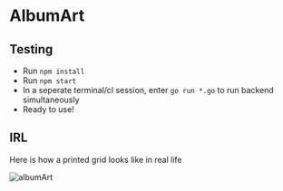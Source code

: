 # AlbumArt

## Testing
- Run `npm install`
- Run `npm start`
- In a seperate terminal/cl session, enter `go run *.go` to run backend simultaneously
- Ready to use!

## IRL
Here is how a printed grid looks like in real life


![albumArt](https://dl.boxcloud.com/d/1/b1!NKvJ0JPCg7SPm2oekDfEwgCdvCd9y5weF1ybGdFzydIfzzYObeT862gZ_K4jkNQZ7COxOYE_lSulqzDr3JDfQoa0V7_ep8fA0LyPIzO6HQyKKPQqazNJEHPunhZQDNIo3zj0g5rUDpiOriMV56Ss6XBIXUfouJ_ZVa8aD2mM--xgPrEmswGov0kFtS_NpJ0BIZKHnNPANThX-PJ3c2VXrPwahES59Ds3iz8T6UX8mLRbEbUmpC-T8zaDVB4RAS4ZXEhDqKs6WkV9AS2rrFdCGXBh1zmdza13jHsKF6-q2nR_ZCyX4cZ9UJfZ7pSmcU9i30a_AiJHKOcUiQ--Nr8Lu0n-h6yvxMW3n1R-d4pOKUQn5PlNsl_sLckMmFpCvrkCMPnNjDERIWtPE9eFLP-weSkfYOeAFXM7V9QH8KRhgGfnw_ZYOSIyaXhdEOk19BIBmfztgaR_YZDpaZwo-9bDwgYgIxyzI27SPHdUpIJPtNIDomN0tGC7Sj8w81ji1gnAtehL0ygfZzKkir4oGEN_2qnr3l95pfgB4FprZaQ549596qvKN0Yg9wObbsMVQJvMHjE8BAjmlgnTAuA8QpMWkgOU30WSbWIsvk1TGMockwrBDxC0LMLG-Y6HOM6bHppHxx0N7lVFgaNxRJxYEoR69ngsC8kYdFUfytdkjJHgFmBeWnmowAKZfBzSFjmML34K2ePLUVZlGmS2Bjpccz7wFVWvtO07rDU5kYdvLZ5n_8ipd4tqV5PvOH4UUhoBCxk6JJhPhZNS8vNzY_O3xZ7M5Y1aVJUZL5ar0pU0dxmHiSpkyqmQFXX0fslsLEwLj73j8DNSMJ81hvgxHhf_UcWGrLciNd1fES8notEK6qBTWCSspkLiG7KciZAGa7DeetPXmNKG4HRmqyhOxUfmWngWIc-OLAcXqzmD2o6eaQiO0c25XBcE64HOIadvcDhtxQytbFsOtUVKqJFpDRKkqOWW3-ZVtgS4JPNy8qPLTeWw1Lpl6nNx4I0T5sNn8hFVjXLnMqC-PkVsNmyExJj9FYKii_doOzWFvAokLbzRtGi1eotpY3ZNnUxQIZtwJkfJ9Q1-2LiYbKpDJTvtI3XOHGgJhB-Opbh-RTZa8aLMFStMubd9w1-BpObglUUVQ6I8yVJINxWU0vsIYgPJbL2XE5cmb-Br5TiWZYoVRMqUy9QW_QKLUjdBCDSsig8hnZb2Lu0nRZj7WeTYf2PZNrVpR8tScgCBUQrNJDJrMkA7jBLZKd-8IhsFnusuCqqnxjUo2y2cFef36UaVOC4ZjPTq2airdofwSA2bTXIkvLj7hhryp_IGqsjzSbS95ug048sR6PGpdq3e7JGS_Xb1kYf7TBOzoVZ-o7pFuRU8MvFvWeEuerSE-JbY10mjQNGpQTN0_EiYAbfDZwsj6WESVpFyoHqA2sXDJvKgow../download)
